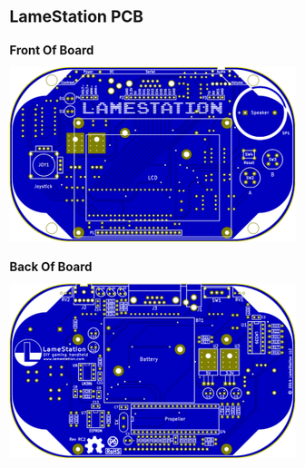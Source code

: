 # LameStation PCB

## Front Of Board

![](images/12353542.png?width=500)

## Back Of Board

![](images/12353543.png?width=500)

